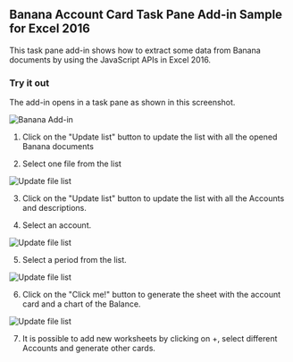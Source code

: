 ## Banana Account Card Task Pane Add-in Sample for Excel 2016

This task pane add-in shows how to extract some data from Banana documents by using the JavaScript APIs in Excel 2016.

### Try it out

The add-in opens in a task pane as shown in this screenshot.
    
![Banana Add-in](https://raw.githubusercontent.com/BananaAccounting/General/master/OfficeAddIns/ExcelAddIns/AccountCard/Images/AccountCard_AddIn.png)
    
1. Click on the "Update list" button to update the list with all the opened Banana documents
    
2. Select one file from the list
    
![Update file list](https://raw.githubusercontent.com/BananaAccounting/General/master/OfficeAddIns/ExcelAddIns/AccountCard/Images/AccountCard_AddIn_file_selection.png)
    
3. Click on the "Update list" button to update the list with all the Accounts and descriptions.
    
4. Select an account.
    
![Update file list](https://raw.githubusercontent.com/BananaAccounting/General/master/OfficeAddIns/ExcelAddIns/AccountCard/Images/AccountCard_AddIn_account_selection.png)
    
5. Select a period from the list.
    
![Update file list](https://raw.githubusercontent.com/BananaAccounting/General/master/OfficeAddIns/ExcelAddIns/AccountCard/Images/AccountCard_AddIn_period_selection.png)
    
6. Click on the "Click me!" button to generate the sheet with the account card and a chart of the Balance.
    
![Update file list](https://raw.githubusercontent.com/BananaAccounting/General/master/OfficeAddIns/ExcelAddIns/AccountCard/Images/AccountCard_addIn_Example.png)
    
7. It is possible to add new worksheets by clicking on +, select different Accounts and generate other cards.


